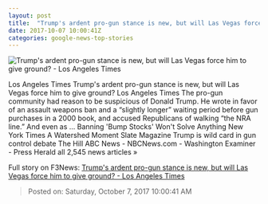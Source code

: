 ```yaml
---
layout: post
title:  "Trump's ardent pro-gun stance is new, but will Las Vegas force him to give ground? - Los Angeles Times"
date: 2017-10-07 10:00:41Z
categories: google-news-top-stories
---
```


![Trump's ardent pro-gun stance is new, but will Las Vegas force him to give ground? - Los Angeles Times](http://www.trbimg.com/img-59d8b082/turbine/la-na-pol-trump-guns-20171006)

Los Angeles Times Trump's ardent pro-gun stance is new, but will Las Vegas force him to give ground? Los Angeles Times The pro-gun community had reason to be suspicious of Donald Trump. He wrote in favor of an assault weapons ban and a “slightly longer” waiting period before gun purchases in a 2000 book, and accused Republicans of walking “the NRA line.” And even as ... Banning 'Bump Stocks' Won't Solve Anything New York Times A Watershed Moment Slate Magazine Trump is wild card in gun control debate The Hill ABC News - NBCNews.com - Washington Examiner - Press Herald all 2,545 news articles »


Full story on F3News: [Trump's ardent pro-gun stance is new, but will Las Vegas force him to give ground? - Los Angeles Times](http://www.f3nws.com/n/BjguTF)

> Posted on: Saturday, October 7, 2017 10:00:41 AM
